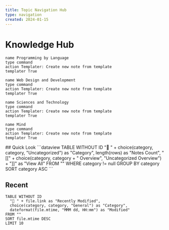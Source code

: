 ```yaml
---
title: Topic Navigation Hub
type: navigation
created: 2024-01-15
---
```

# Knowledge Hub
<div class="topic-navigation">

```button
name Programming by Language
type command
action Templater: Create new note from template
templater True
```

```button
name Web Design and Development
type command
action Templater: Create new note from template
templater True
```
```button
name Sciences and Technology
type command
action Templater: Create new note from template
templater True
```

```button
name Mind
type command
action Templater: Create new note from template
templater True
```
</div>
## Quick Look
```dataview
TABLE WITHOUT ID
  "📂 " + choice(category, category, "Uncategorized") as "Category",
  length(rows) as "Notes Count",
  "[[" + choice(category, category + " Overview", "Uncategorized Overview") + "]]" as "View All"
FROM ""
WHERE category != null
GROUP BY category
SORT category ASC
```


## Recent
```dataview
TABLE WITHOUT ID
  "📝 " + file.link as "Recently Modified",
  choice(category, category, "General") as "Category", 
  dateformat(file.mtime, "MMM dd, HH:mm") as "Modified"
FROM ""
SORT file.mtime DESC
LIMIT 10
```